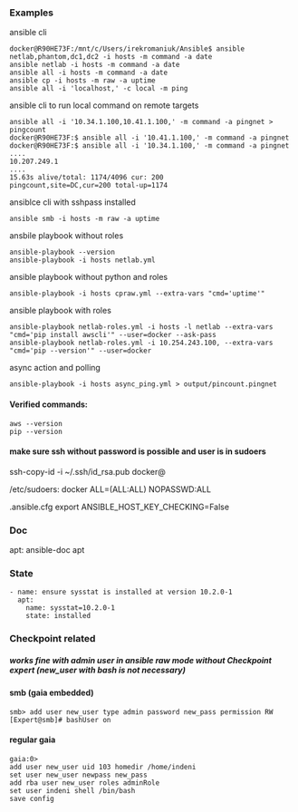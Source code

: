 ### Examples

ansible cli
```
docker@R90HE73F:/mnt/c/Users/irekromaniuk/Ansible$ ansible netlab,phantom,dc1,dc2 -i hosts -m command -a date
ansible netlab -i hosts -m command -a date
ansible all -i hosts -m command -a date
ansible cp -i hosts -m raw -a uptime
ansible all -i 'localhost,' -c local -m ping
```
ansible cli to run local command on remote targets
```
ansible all -i '10.34.1.100,10.41.1.100,' -m command -a pingnet > pingcount
docker@R90HE73F:$ ansible all -i '10.41.1.100,' -m command -a pingnet
docker@R90HE73F:$ ansible all -i '10.34.1.100,' -m command -a pingnet
....
10.207.249.1
....
15.63s alive/total: 1174/4096 cur: 200
pingcount,site=DC,cur=200 total-up=1174
```
ansiblce cli with sshpass installed
```
ansible smb -i hosts -m raw -a uptime
```
ansbile playbook without roles
```
ansible-playbook --version
ansible-playbook -i hosts netlab.yml
```
ansible playbook without python and roles
```
ansible-playbook -i hosts cpraw.yml --extra-vars "cmd='uptime'"
```
ansible playbook with roles
```
ansible-playbook netlab-roles.yml -i hosts -l netlab --extra-vars "cmd='pip install awscli'" --user=docker --ask-pass
ansible-playbook netlab-roles.yml -i 10.254.243.100, --extra-vars "cmd='pip --version'" --user=docker
```
async action and polling
```
ansible-playbook -i hosts async_ping.yml > output/pincount.pingnet
```
#### Verified commands:
```
aws --version
pip --version
```
#### make sure ssh without password is possible and user is in sudoers

ssh-copy-id -i ~/.ssh/id_rsa.pub docker@

/etc/sudoers:
docker ALL=(ALL:ALL) NOPASSWD:ALL

.ansible.cfg
export ANSIBLE_HOST_KEY_CHECKING=False

### Doc

apt:
ansible-doc apt

### State
```
- name: ensure sysstat is installed at version 10.2.0-1
  apt:
    name: sysstat=10.2.0-1
    state: installed
```

### Checkpoint related
##### works fine with admin user in ansible raw mode without Checkpoint expert (new_user with bash is not necessary)
#### smb (gaia embedded)
```
smb> add user new_user type admin password new_pass permission RW
[Expert@smb]# bashUser on
```
#### regular gaia
```
gaia:0> 
add user new_user uid 103 homedir /home/indeni
set user new_user newpass new_pass
add rba user new_user roles adminRole
set user indeni shell /bin/bash
save config
```
